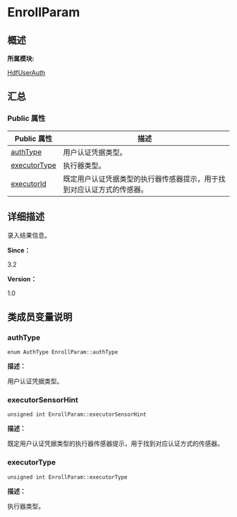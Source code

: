 # EnrollParam


## **概述**

**所属模块:**

[HdfUserAuth](_hdf_user_auth.md)


## **汇总**


### Public 属性

  | Public&nbsp;属性 | 描述 | 
| -------- | -------- |
| [authType](#authtype) | 用户认证凭据类型。 | 
| [executorType](#executortype) | 执行器类型。 | 
| [executorId](#executorsensorhint) | 既定用户认证凭据类型的执行器传感器提示，用于找到对应认证方式的传感器。 | 


## **详细描述**

录入结果信息。

**Since：**

3.2

**Version：**

1.0


## **类成员变量说明**


### authType

  
```
enum AuthType EnrollParam::authType
```

**描述：**

用户认证凭据类型。


### executorSensorHint

  
```
unsigned int EnrollParam::executorSensorHint
```

**描述：**

既定用户认证凭据类型的执行器传感器提示，用于找到对应认证方式的传感器。


### executorType

  
```
unsigned int EnrollParam::executorType
```

**描述：**

执行器类型。
